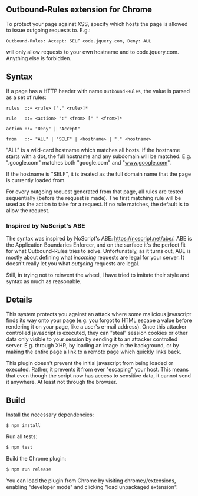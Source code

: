 ## Outbound-Rules extension for Chrome

To protect your page against XSS, specify which hosts the page is allowed to
issue outgoing requests to. E.g.:

```
Outbound-Rules: Accept: SELF code.jquery.com, Deny: ALL
```

will only allow requests to your own hostname and to code.jquery.com. Anything
else is forbidden.

## Syntax

If a page has a HTTP header with name `Outbound-Rules`, the value is parsed as a
set of rules:

```
rules  ::= <rule> ["," <rule>]*

rule   ::= <action> ":" <from> [" " <from>]*

action ::= "Deny" | "Accept"

from   ::= "ALL" | "SELF" | <hostname> | "." <hostname>
```

"ALL" is a wild-card hostname which matches all hosts. If the hostname starts
with a dot, the full hostname and any subdomain will be matched. E.g.
".google.com" matches both "google.com" and "www.google.com".

If the hostname is "SELF", it is treated as the full domain name that the page
is currently loaded from.

For every outgoing request generated from that page, all rules are tested
sequentially (before the request is made). The first matching rule will be used
as the action to take for a request. If no rule matches, the default is to allow
the request.

### Inspired by NoScript's ABE

The syntax was inspired by NoScript's ABE: https://noscript.net/abe/. ABE is the
Application Boundaries Enforcer, and on the surface it's the perfect fit for
what Outbound-Rules tries to solve. Unfortunately, as it turns out, ABE is
mostly about defining what _incoming_ requests are legal for your server. It
doesn't really let you what _outgoing_ requests are legal.

Still, in trying not to reinvent the wheel, I have tried to imitate their style
and syntax as much as reasonable.

## Details

This system protects you against an attack where some malicious javascript finds
its way onto your page (e.g. you forgot to HTML escape a value before rendering
it on your page, like a user's e-mail address). Once this attacker controlled
javascript is executed, they can "steal" session cookies or other data only
visible to your session by sending it to an attacker controlled server. E.g.
through XHR, by loading an image in the background, or by making the entire page
a link to a remote page which quickly links back.

This plugin doesn't prevent the initial javascript from being loaded or
executed. Rather, it prevents it from ever "escaping" your host. This means that
even though the script now has access to sensitive data, it cannot send it
anywhere. At least not through the browser.

## Build

Install the necessary dependencies:

```sh
$ npm install
```

Run all tests:

```sh
$ npm test
```

Build the Chrome plugin:

```sh
$ npm run release
```

You can load the plugin from Chrome by visiting chrome://extensions, enabling
"developer mode" and clicking "load unpackaged extension".
